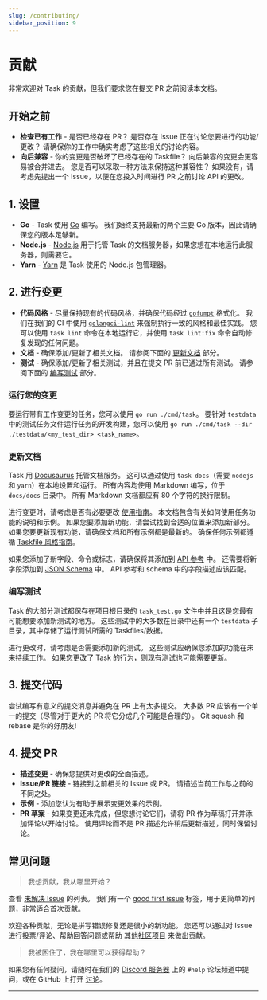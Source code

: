 ```yaml
---
slug: /contributing/
sidebar_position: 9
---
```


# 贡献

非常欢迎对 Task 的贡献，但我们要求您在提交 PR 之前阅读本文档。

## 开始之前

- **检查已有工作** - 是否已经存在 PR？ 是否存在 Issue 正在讨论您要进行的功能/更改？ 请确保你的工作中确实考虑了这些相关的讨论内容。
- **向后兼容** - 你的变更是否破坏了已经存在的 Taskfile？ 向后兼容的变更会更容易被合并进去。 您是否可以采取一种方法来保持这种兼容性？ 如果没有，请考虑先提出一个 Issue，以便在您投入时间进行 PR 之前讨论 API 的更改。

## 1. 设置

- **Go** - Task 使用 [Go](https://go.dev) 编写。 我们始终支持最新的两个主要 Go 版本，因此请确保您的版本足够新。
- **Node.js** - [Node.js](https://nodejs.org/en/) 用于托管 Task 的文档服务器，如果您想在本地运行此服务器，则需要它。
- **Yarn** - [Yarn](https://yarnpkg.com/) 是 Task 使用的 Node.js 包管理器。

## 2. 进行变更

- **代码风格** - 尽量保持现有的代码风格，并确保代码经过 [`gofumpt`](https://github.com/mvdan/gofumpt) 格式化。 我们在我们的 CI 中使用 [`golangci-lint`](https://golangci-lint.run/) 来强制执行一致的风格和最佳实践。 您可以使用 `task lint` 命令在本地运行它，并使用 `task lint:fix` 命令自动修复发现的任何问题。
- **文档** - 确保添加/更新了相关文档。 请参阅下面的 [更新文档](#更新文档) 部分。
- **测试** - 确保添加/更新了相关测试，并且在提交 PR 前已通过所有测试。 请参阅下面的 [编写测试](#编写测试) 部分。

### 运行您的变更

要运行带有工作变更的任务，您可以使用 `go run ./cmd/task`。 要针对 `testdata` 中的测试任务文件运行任务的开发构建，您可以使用 `go
run ./cmd/task --dir ./testdata/<my_test_dir> <task_name>`。

### 更新文档

Task 用 [Docusaurus](https://docusaurus.io) 托管文档服务。 这可以通过使用 `task docs`（需要 `nodejs` 和 `yarn`）在本地设置和运行。 所有内容均使用 Markdown 编写，位于 `docs/docs` 目录中。 所有 Markdown 文档都应有 80 个字符的换行限制。

进行变更时，请考虑是否有必要更改 [使用指南](./usage.md)。 本文档包含有关如何使用任务功能的说明和示例。 如果您要添加新功能，请尝试找到合适的位置来添加新部分。 如果您要更新现有功能，请确保文档和所有示例都是最新的。 确保任何示例都遵循 [Taskfile 风格指南](./styleguide.md)。

如果您添加了新字段、命令或标志，请确保将其添加到 [API 参考](./api_reference.md) 中。 还需要将新字段添加到 [JSON Schema](https://github.com/go-task/task/blob/master/docs/static/schema.json) 中。 API 参考和 schema 中的字段描述应该匹配。

### 编写测试

Task 的大部分测试都保存在项目根目录的 `task_test.go` 文件中并且这是您最有可能想要添加新测试的地方。 这些测试中的大多数在目录中还有一个 `testdata` 子目录，其中存储了运行测试所需的 Taskfiles/数据。

进行更改时，请考虑是否需要添加新的测试。 这些测试应确保您添加的功能在未来持续工作。 如果您更改了 Task 的行为，则现有测试也可能需要更新。

## 3. 提交代码

尝试编写有意义的提交消息并避免在 PR 上有太多提交。 大多数 PR 应该有一个单一的提交（尽管对于更大的 PR 将它分成几个可能是合理的）。 Git squash 和 rebase 是你的好朋友!

## 4. 提交 PR

- **描述变更** - 确保您提供对更改的全面描述。
- **Issue/PR 链接** - 链接到之前相关的 Issue 或 PR。 请描述当前工作与之前的不同之处。
- **示例** - 添加您认为有助于展示变更效果的示例。
- **PR 草案** - 如果变更还未完成，但您想讨论它们，请将 PR 作为草稿打开并添加评论以开始讨论。 使用评论而不是 PR 描述允许稍后更新描述，同时保留讨论。

## 常见问题

> 我想贡献，我从哪里开始？

查看 [未解决 Issue](https://github.com/go-task/task/issues) 的列表。 我们有一个 [good first issue](https://github.com/go-task/task/issues?q=is%3Aissue+is%3Aopen+label%3A%22good+first+issue%22) 标签，用于更简单的问题，非常适合首次贡献。

欢迎各种贡献，无论是拼写错误修复还是很小的新功能。 您还可以通过对 Issue 进行投票/评论、帮助回答问题或帮助 [其他社区项目](./community.md) 来做出贡献。

> 我被困住了，我在哪里可以获得帮助？

如果您有任何疑问，请随时在我们的 [Discord 服务器](https://discord.gg/6TY36E39UK) 上的 `#help` 论坛频道中提问，或在 GitHub 上打开 [讨论](https://github.com/go-task/task/discussions)。

---

<!-- prettier-ignore-start -->

<!-- prettier-ignore-end -->
